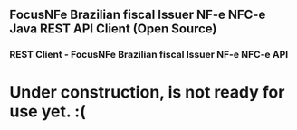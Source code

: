 ## FocusNFe Brazilian fiscal Issuer NF-e NFC-e Java REST API Client (Open Source) 


### REST Client - FocusNFe Brazilian fiscal Issuer NF-e NFC-e API

# Under construction, is not ready for use yet. :(
